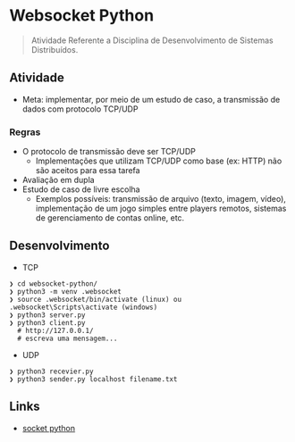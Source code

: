 # Websocket Python

> Atividade Referente a Disciplina de Desenvolvimento de Sistemas Distribuídos.

## Atividade

- Meta: implementar, por meio de um estudo de caso, a transmissão de dados com protocolo TCP/UDP

### Regras

- O protocolo de transmissão deve ser TCP/UDP
  - Implementações que utilizam TCP/UDP como base (ex: HTTP) não são aceitos para essa tarefa
- Avaliação em dupla
- Estudo de caso de livre escolha
  - Exemplos possíveis: transmissão de arquivo (texto, imagem, vídeo), implementação de um jogo simples entre players remotos, sistemas de gerenciamento de contas online, etc.

## Desenvolvimento

- TCP

```console
❯ cd websocket-python/
❯ python3 -m venv .websocket
❯ source .websocket/bin/activate (linux) ou .websocket\Scripts\activate (windows)
❯ python3 server.py
❯ python3 client.py
  # http://127.0.0.1/
  # escreva uma mensagem...
```

- UDP

```console
❯ python3 recevier.py
❯ python3 sender.py localhost filename.txt
```

## Links

- [socket python](https://www.alura.com.br/artigos/entendendo-socket-no-python-criando-um-bot-de-irc)
